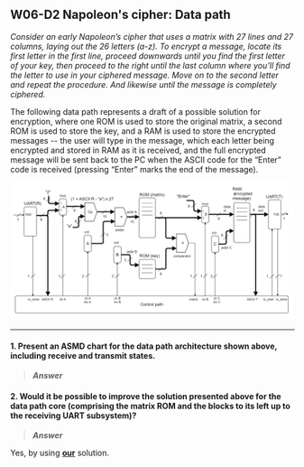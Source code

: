 ## W06-D2 Napoleon's cipher: Data path

*Consider an early Napoleon’s cipher that uses a matrix with 27 lines and 27 columns, laying out the 26 letters (a-z). To encrypt a message, locate its first letter in the first line, proceed downwards until you find the first letter of your key, then proceed to the right until the last column where you’ll find the letter to use in your ciphered message. Move on to the second letter and repeat the procedure. And likewise until the message is completely ciphered.*

The following data path represents a draft of a possible solution for encryption, where one ROM is used to store the original matrix, a second ROM is used to store the key, and a RAM is used to store the encrypted messages -- the user will type in the message, which each letter being encrypted and stored in RAM as it is received, and the full encrypted message will be sent back to the PC when the ASCII code for the “Enter” code is received (pressing “Enter” marks the end of the message).

<img src="/Resources/images/NapCip_FSMD.png" alt="drawing" width="700"/>

----

#### 1. Present an ASMD chart for the data path architecture shown above, including receive and transmit states.

>***Answer***

#### 2. Would it be possible to improve the solution presented above for the data path core (comprising the matrix ROM and the blocks to its left up to the receiving UART subsystem)?

>***Answer***

Yes, by using [**our**](https://github.com/deivyka/SHC4300/tree/master/CCW2_Napoleon_Cipher/Napoleon_Cipher_FSMD_implementation) solution.

